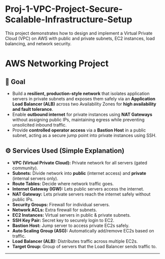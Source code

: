 # Proj-1-VPC-Project-Secure-Scalable-Infrastructure-Setup
This project demonstrates how to design and implement a Virtual Private Cloud (VPC) on AWS with public and private subnets, EC2 instances, load balancing, and network security.
# AWS Networking Project

## 🎯 Goal
- Build a **resilient, production-style network** that isolates application servers in private subnets and exposes them safely via an **Application Load Balancer (ALB)** across two Availability Zones for **high availability and fault tolerance**.  
- Enable **outbound internet** for private instances using **NAT Gateways** without assigning public IPs, maintaining egress while preventing unsolicited inbound traffic.  
- Provide **controlled operator access** via a **Bastion Host** in a public subnet, acting as a secure jump point into private instances using SSH.

## ⚙ Services Used (Simple Explanation)

- **VPC (Virtual Private Cloud):** Private network for all servers (gated community).  
- **Subnets:** Divide network into **public** (internet access) and **private** (internal servers only).  
- **Route Tables:** Decide where network traffic goes.  
- **Internet Gateway (IGW):** Lets public servers access the internet.  
- **NAT Gateway:** Lets private servers reach the internet safely without public IPs.  
- **Security Groups:** Firewall for individual servers.  
- **Network ACLs:** Extra firewall for subnets.  
- **EC2 Instances:** Virtual servers in public & private subnets.  
- **SSH Key Pair:** Secret key to securely login to EC2.  
- **Bastion Host:** Jump server to access private EC2s safely.  
- **Auto Scaling Group (ASG):** Automatically add/remove EC2s based on traffic.  
- **Load Balancer (ALB):** Distributes traffic across multiple EC2s.  
- **Target Group:** Group of servers that the Load Balancer sends traffic to.

---
